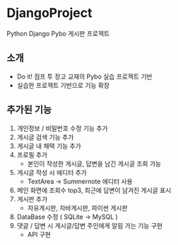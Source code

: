 # DjangoProject

Python Django Pybo 게시판 프로젝트

## 소개

- Do it! 점프 투 장고 교재의 Pybo 실습 프로젝트 기반
- 실습한 프로젝트 기반으로 기능 확장

## 추가된 기능

1. 개인정보 / 비밀번호 수정 기능 추가
2. 게시글 검색 기능 추가
3. 게시글 내 채택 기능 추가
4. 프로필 추가
    - 본인이 작성한 게시글, 답변을 남긴 게시글 조회 가능
5. 게시글 작성 시 에디터 추가
    - TextArea -> Summernote 에디터 사용
6. 메인 화면에 조회수 top3, 최근에 답변이 남겨진 게시글 표시 
7. 게시판 추가 
    - 자유게시판, 자바게시판, 파이썬 게시판
8. DataBase 수정 ( SQLite -> MySQL )
9. 댓글 / 답변 시 게시글/답변 주인에게 알림 가는 기능 구현
    - API 구현
